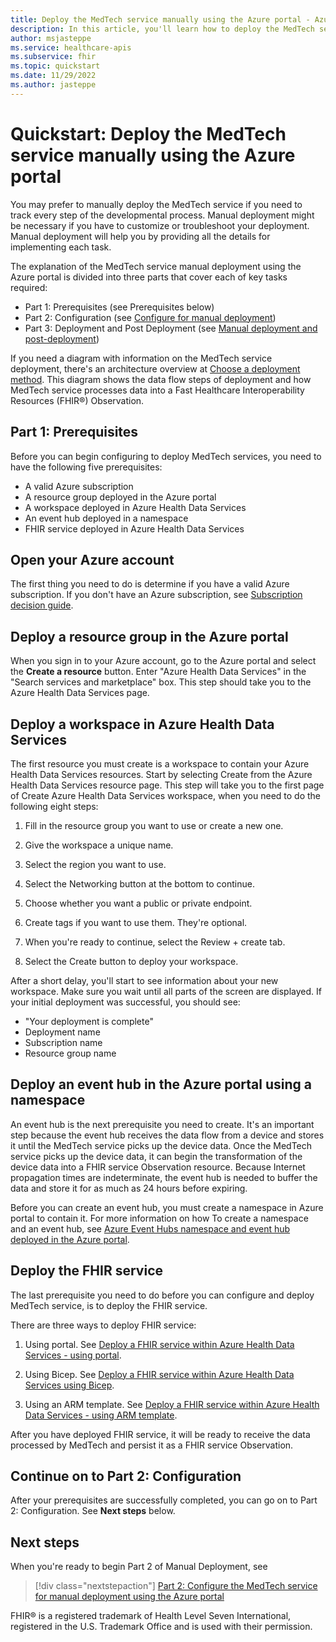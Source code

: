 ```yaml
---
title: Deploy the MedTech service manually using the Azure portal - Azure Health Data Services
description: In this article, you'll learn how to deploy the MedTech service manually using the Azure portal.
author: msjasteppe
ms.service: healthcare-apis
ms.subservice: fhir
ms.topic: quickstart
ms.date: 11/29/2022
ms.author: jasteppe
---
```


# Quickstart: Deploy the MedTech service manually using the Azure portal

You may prefer to manually deploy the MedTech service if you need to track every step of the developmental process. Manual deployment might be necessary if you have to customize or troubleshoot your deployment. Manual deployment will help you by providing all the details for implementing each task.

The explanation of the MedTech service manual deployment using the Azure portal is divided into three parts that cover each of key tasks required:

- Part 1: Prerequisites (see Prerequisites below)
- Part 2: Configuration (see [Configure for manual deployment](deploy-new-config.md))
- Part 3: Deployment and Post Deployment (see [Manual deployment and post-deployment](deploy-new-deploy.md))

If you need a diagram with information on the MedTech service deployment, there's an architecture overview at [Choose a deployment method](deploy-new-choose.md#deployment-architecture-overview). This diagram shows the data flow steps of deployment and how MedTech service processes data into a Fast Healthcare Interoperability Resources (FHIR&#174;) Observation.

## Part 1: Prerequisites

Before you can begin configuring to deploy MedTech services, you need to have the following five prerequisites:

- A valid Azure subscription
- A resource group deployed in the Azure portal
- A workspace deployed in Azure Health Data Services
- An event hub deployed in a namespace
- FHIR service deployed in Azure Health Data Services

## Open your Azure account

The first thing you need to do is determine if you have a valid Azure subscription. If you don't have an Azure subscription, see [Subscription decision guide](/azure/cloud-adoption-framework/decision-guides/subscriptions/).

## Deploy a resource group in the Azure portal

When you sign in to your Azure account, go to the Azure portal and select the **Create a resource** button. Enter "Azure Health Data Services" in the "Search services and marketplace" box. This step should take you to the Azure Health Data Services page.

## Deploy a workspace in Azure Health Data Services

The first resource you must create is a workspace to contain your Azure Health Data Services resources. Start by selecting Create from the Azure Health Data Services resource page. This step will take you to the first page of Create Azure Health Data Services workspace, when you need to do the following eight steps:

1. Fill in the resource group you want to use or create a new one.

2. Give the workspace a unique name.

3. Select the region you want to use.

4. Select the Networking button at the bottom to continue.

5. Choose whether you want a public or private endpoint. 

6. Create tags if you want to use them. They're optional.

7. When you're ready to continue, select the Review + create tab.

8. Select the Create button to deploy your workspace. 

After a short delay, you'll start to see information about your new workspace. Make sure you wait until all parts of the screen are displayed. If your initial deployment was successful, you should see:

- "Your deployment is complete"
- Deployment name
- Subscription name
- Resource group name

## Deploy an event hub in the Azure portal using a namespace

An event hub is the next prerequisite you need to create. It's an important step because the event hub receives the data flow from a device and stores it until the MedTech service picks up the device data. Once the MedTech service picks up the device data, it can begin the transformation of the device data into a FHIR service Observation resource. Because Internet propagation times are indeterminate, the event hub is needed to buffer the data and store it for as much as 24 hours before expiring.

Before you can create an event hub, you must create a namespace in Azure portal to contain it. For more information on how To create a namespace and an event hub, see [Azure Event Hubs namespace and event hub deployed in the Azure portal](../../event-hubs/event-hubs-create.md).

## Deploy the FHIR service

The last prerequisite you need to do before you can configure and deploy MedTech service, is to deploy the FHIR service.

There are three ways to deploy FHIR service:

1. Using portal. See [Deploy a FHIR service within Azure Health Data Services - using portal](../fhir/fhir-portal-quickstart.md).

2. Using Bicep. See [Deploy a FHIR service within Azure Health Data Services using Bicep](../fhir/fhir-service-bicep.md).

3. Using an ARM template. See [Deploy a FHIR service within Azure Health Data Services - using ARM template](../fhir/fhir-service-resource-manager-template.md).

After you have deployed FHIR service, it will be ready to receive the data processed by MedTech and persist it as a FHIR service Observation.

## Continue on to Part 2: Configuration

After your prerequisites are successfully completed, you can go on to Part 2: Configuration. See **Next steps** below.

## Next steps

When you're ready to begin Part 2 of Manual Deployment, see

> [!div class="nextstepaction"]
> [Part 2: Configure the MedTech service for manual deployment using the Azure portal](deploy-new-config.md)

FHIR&#174; is a registered trademark of Health Level Seven International, registered in the U.S. Trademark Office and is used with their permission.
